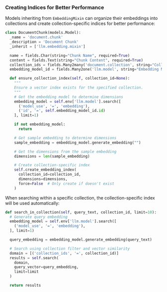 ### Creating Indices for Better Performance

Models inheriting from `EmbeddingMixin` can organize their embeddings into collections and create collection-specific indices for better performance:

```python
class DocumentChunk(models.Model):
  _name = 'document.chunk'
  _description = 'Document Chunk'
  _inherit = ['llm.embedding.mixin']

  name = fields.Char(string="Chunk Name", required=True)
  content = fields.Text(string="Chunk Content", required=True)
  collection_ids = fields.Many2many('document.collection', string="Collections")
  embedding_model_id = fields.Many2one('llm.model', string="Embedding Model")

  def ensure_collection_index(self, collection_id=None):
    """
    Ensure a vector index exists for the specified collection.
    """
    # Get the embedding model to determine dimensions
    embedding_model = self.env['llm.model'].search([
      ('model_use', '=', 'embedding'),
      ('id', '=', self.embedding_model_id.id)
    ], limit=1)

    if not embedding_model:
      return

    # Get sample embedding to determine dimensions
    sample_embedding = embedding_model.generate_embedding("")

    # Get the dimensions from the sample embedding
    dimensions = len(sample_embedding)

    # Create collection-specific index
    self.create_embedding_index(
      collection_id=collection_id,
      dimensions=dimensions,
      force=False  # Only create if doesn't exist
    )
```

When searching within a specific collection, the collection-specific index will be used automatically:

```python
def search_in_collection(self, query_text, collection_id, limit=10):
  # Generate query embedding
  embedding_model = self.env['llm.model'].search([
    ('model_use', '=', 'embedding'),
  ], limit=1)

  query_embedding = embedding_model.generate_embedding(query_text)

  # Search using collection filter and vector similarity
  domain = [('collection_ids', '=', collection_id)]
  results = self.search(
    domain,
    query_vector=query_embedding,
    limit=limit
  )

  return results
```

